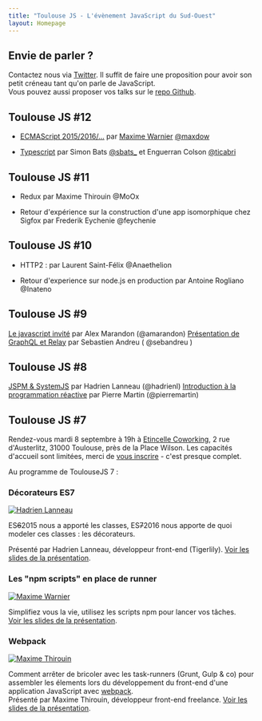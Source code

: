 ```yaml
---
title: "Toulouse JS - L'évènement JavaScript du Sud-Ouest"
layout: Homepage
---
```


## Envie de parler ?

Contactez nous via [Twitter](https://twitter.com/ToulouseJS). Il suffit de faire une proposition pour avoir son petit créneau tant qu'on parle de JavaScript.<br>
Vous pouvez aussi proposer vos talks sur le [repo Github](https://github.com/francejs/ToulouseJS/issues?state=open).

## Toulouse JS #12

- [ECMAScript 2015/2016/...](http://slides.com/maxdow/ecmascript#/) par [Maxime Warnier](maxlab.fr "blog javascript ux angularjs") [@maxdow](twitter.com/maxdow)

- [Typescript](https://t.co/bR0BG3RyWp) par Simon Bats [@sbats_](https://twitter.com/sbats_) et Enguerran Colson [@ticabri](https://twitter.com/ticabri)

## Toulouse JS #11

- Redux par Maxime Thirouin @MoOx

- Retour d'expérience sur la construction d'une app isomorphique chez Sigfox par Frederik Eychenie @feychenie

## Toulouse JS #10

- HTTP2 : par Laurent Saint-Félix @Anaethelion

- Retour d'experience sur node.js en production par Antoine Rogliano @Inateno

## Toulouse JS #9

[Le javascript invité](http://alexmarandon.com/slides/javascript-invite/) par Alex Marandon (@amarandon) [Présentation de GraphQL et Relay](https://www.icloud.com/keynote/000fZ0gEOCjahY4CsbsHNEtNA#Pre%CC%81sentation) par Sebastien Andreu ( @sebandreu )

## Toulouse JS #8

[JSPM & SystemJS](http://slides.com/hadrieneu/deck) par Hadrien Lanneau (@hadrienl) [Introduction à la programmation réactive](http://real34.github.io/slides/si-utilisateur-etait-fonction/#1) par Pierre Martin (@pierremartin)

## Toulouse JS #7

Rendez-vous mardi 8 septembre à 19h à [Etincelle Coworking](http://www.coworking-toulouse.com/), 2 rue d'Austerlitz, 31000 Toulouse, près de la Place Wilson. Les capacités d'accueil sont limitées, merci de [vous inscrire](http://www.eventbrite.fr/e/billets-toulousejs-7-18315536262) - c'est presque complet.

Au programme de ToulouseJS 7 :

### Décorateurs ES7

[![Hadrien Lanneau](img/speakers/hadrien-lanneau.png "Hadrien Lanneau")](https://hadrien.eu)

ES~~6~~2015 nous a apporté les classes, ES~~7~~2016 nous apporte de quoi modeler ces classes : les décorateurs.

Présenté par Hadrien Lanneau, développeur front-end (Tigerlily). [Voir les slides de la présentation](http://slides.com/hadrieneu/d-co).

### Les "npm scripts" en place de runner

[![Maxime Warnier](https://avatars2.githubusercontent.com/u/711050?s=64 "Maxime Warnier")](http://maxlab.fr/)

Simplifiez vous la vie, utilisez les scripts npm pour lancer vos tâches.<br>
[Voir les slides de la présentation](http://slides.com/maxdow/npm).

### Webpack

[![Maxime Thirouin](//avatars1.githubusercontent.com/u/157534?v=3&s=64 "Maxime Thirouin")](http://moox.io/)

Comment arrêter de bricoler avec les task-runners (Grunt, Gulp & co) pour assembler les élements lors du développement du front-end d'une application JavaScript avec [webpack](http://webpack.github.io/).<br>
Présenté par Maxime Thirouin, développeur front-end freelance. [Voir les slides de la présentation](https://speakerdeck.com/moox/webpack).

